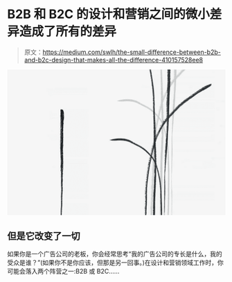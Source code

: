# B2B 和 B2C 的设计和营销之间的微小差异造成了所有的差异

> 原文：<https://medium.com/swlh/the-small-difference-between-b2b-and-b2c-design-that-makes-all-the-difference-410157528ee8>

![](img/a1e0bad8ff3b9a7933998f691cf4397f.png)

## 但是它改变了一切

如果你是一个广告公司的老板，你会经常思考“我的广告公司的专长是什么，我的受众是谁？”(如果你不是你应该，但那是另一回事。)在设计和营销领域工作时，你可能会落入两个阵营之一:B2B 或 B2C……